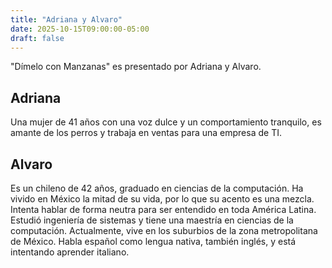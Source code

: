 ```yaml
---
title: "Adriana y Alvaro"
date: 2025-10-15T09:00:00-05:00
draft: false
---
```


"Dímelo con Manzanas" es presentado por Adriana y Alvaro.

## Adriana

Una mujer de 41 años con una voz dulce y un comportamiento tranquilo, es amante de los perros y trabaja en ventas para una empresa de TI.

## Alvaro

Es un chileno de 42 años, graduado en ciencias de la computación. Ha vivido en México la mitad de su vida, por lo que su acento es una mezcla. Intenta hablar de forma neutra para ser entendido en toda América Latina. Estudió ingeniería de sistemas y tiene una maestría en ciencias de la computación. Actualmente, vive en los suburbios de la zona metropolitana de México. Habla español como lengua nativa, también inglés, y está intentando aprender italiano.


